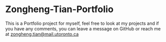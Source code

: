 # Zongheng-Tian-Portfolio
This is a Portfolio project for myself, feel free to look at my projects and if you have any comments, you can leave a message on GitHub or reach me at zongheng.tian@mail.utoronto.ca
